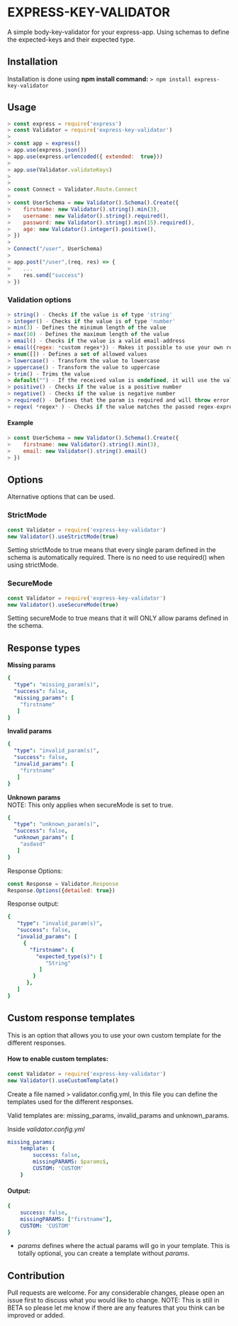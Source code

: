 # EXPRESS-KEY-VALIDATOR
A simple body-key-validator for your express-app.
Using schemas to define the expected-keys and their expected type.

## Installation
Installation is done using **npm install command:**
```> npm install express-key-validator```

## Usage
```js
> const express = require('express')
> const Validator = require('express-key-validator')
>
> const app = express()
> app.use(express.json())
> app.use(express.urlencoded({ extended:  true}))
>
> app.use(Validator.validateKeys)
>
> 
> const Connect = Validator.Route.Connect
>
> const UserSchema = new Validator().Schema().Create({
>    firstname: new Validator().string().min(3),
>    username: new Validator().string().required(),
>    password: new Validator().string().min(15).required(),
>    age: new Validator().integer().positive(),
> })
>
> Connect("/user", UserSchema)
>
> app.post("/user",(req, res) => {
>    ...
>    res.send("success")
> })
```
### Validation options
```js
> string() - Checks if the value is of type 'string'
> integer() - Checks if the value is of type 'number'
> min(3) - Defines the minimum length of the value
> max(10) - Defines the maximum length of the value
> email() - Checks if the value is a valid email-address
> email({regex: *custom regex*}) - Makes it possible to use your own regex for email validation instead of using the default one
> enum([]) - Defines a set of allowed values
> lowercase() - Transform the value to lowercase
> uppercase() - Transform the value to uppercase
> trim() - Trims the value
> default("") - If the received value is undefined, it will use the value passed to the default function. 
> positive() - Checks if the value is a positive number
> negative() - Checks if the value is negative number
> required() - Defines that the param is required and will throw error if the param is not found
> regex( *regex* ) - Checks if the value matches the passed regex-expression
```
#### Example
```js
> const UserSchema = new Validator().Schema().Create({
>    firstname: new Validator().string().min(3),
>    email: new Validator().string().email()
> })
```

## Options
Alternative options that can be used.
### StrictMode
```js
const Validator = require('express-key-validator')
new Validator().useStrictMode(true)
```
Setting strictMode to true means that every single param defined in the schema is automatically required. There is no need to use required() when using strictMode.

### SecureMode
```js
const Validator = require('express-key-validator')
new Validator().useSecureMode(true)
```
Setting secureMode to true means that it will ONLY allow params defined in the schema.

## Response types
**Missing params**
```yaml
{
  "type": "missing_param(s)",
  "success": false,
  "missing_params": [
    "firstname"
   ]
}
```
**Invalid params**
```yaml
{
  "type": "invalid_param(s)",
  "success": false,
  "invalid_params": [
    "firstname"
   ]
}
```

**Unknown params**
<br> NOTE: This only applies when secureMode is set to true.
```yaml
{
  "type": "unknown_param(s)",
  "success": false,
  "unknown_params": [
    "asdasd"
   ]
}
```

Response Options:
```js
const Response = Validator.Response
Response.Options({detailed: true})
```

Response output:
```yaml
{
   "type": "invalid_param(s)",
   "success": false,
   "invalid_params": [
     {
       "firstname": {
         "expected_type(s)": [
            "String"
          ]
        }
      },
   ]
}
```

## Custom response templates
This is an option that allows you to use your own custom template for the different responses.

#### How to enable custom templates:
```js
const Validator = require('express-key-validator')
new Validator().useCustomTemplate()
```

Create a file named > validator.config.yml,
In this file you can define the templates used for the different responses.

Valid templates are: missing_params, invalid_params and unknown_params.

Inside *validator.config.yml*
```yaml
missing_params:
    template: {
        success: false,
        missingPARAMS: $params$,
        CUSTOM: 'CUSTOM'
    }
```
#### Output:
```yaml
{
    success: false,
    missingPARAMS: ["firstname"],
    CUSTOM: 'CUSTOM'
}
```
- $params$ defines where the actual params will go in your template. This is totally optional, you can create a template without $params$.


## Contribution
Pull requests are welcome. For any considerable changes, please open an issue first to discuss what you would like to change.
NOTE: This is still in BETA so please let me know if there are any features that you think can be improved or added.
